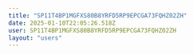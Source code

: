 ```yaml
---
title: "SP11T4BP1MGFXS80B8YRFD5RP9EPCGA73FQHZ02ZH"
date: 2025-01-10T22:05:26.518Z
user: SP11T4BP1MGFXS80B8YRFD5RP9EPCGA73FQHZ02ZH
layout: "users"
---
```

    